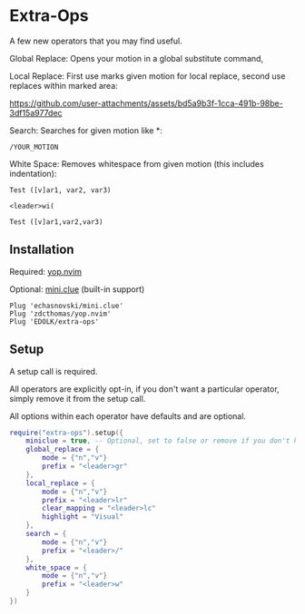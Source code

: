 # Extra-Ops
A few new operators that you may find useful.

Global Replace: Opens your motion in a global substitute command,

Local Replace: First use marks given motion for local replace, second use replaces within marked area:


https://github.com/user-attachments/assets/bd5a9b3f-1cca-491b-98be-3df15a977dec



Search: Searches for given motion like *:
```
/YOUR_MOTION
```
White Space: Removes whitespace from given motion (this includes indentation):
```
Test ([v]ar1, var2, var3) 

<leader>wi(

Test ([v]ar1,var2,var3)
```

## Installation
Required: [yop.nvim](https://github.com/zdcthomas/yop.nvim)

Optional: [mini.clue](https://github.com/echasnovski/mini.nvim/blob/main/readmes/mini-clue.md) (built-in support)

```vim
Plug 'echasnovski/mini.clue'
Plug 'zdcthomas/yop.nvim'
Plug 'EDOLK/extra-ops'
```
## Setup

A setup call is required.

All operators are explicitly opt-in, if you don't want a particular operator, simply remove it from the setup call.

All options within each operator have defaults and are optional.

```lua
require("extra-ops").setup({
    miniclue = true, -- Optional, set to false or remove if you don't have mini.clue
    global_replace = {
        mode = {"n","v"}
        prefix = "<leader>gr"
    },
    local_replace = {
        mode = {"n","v"}
        prefix = "<leader>lr"
        clear_mapping = "<leader>lc"
        highlight = "Visual"
    },
    search = {
        mode = {"n","v"}
        prefix = "<leader>/"
    },
    white_space = {
        mode = {"n","v"}
        prefix = "<leader>w"
    }
})
```
